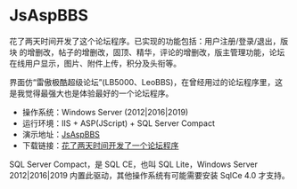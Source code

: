# JsAspBBS
花了两天时间开发了这个论坛程序。已实现的功能包括：用户注册/登录/退出，版块 的增删改，帖子的增删改，固顶、精华，评论的增删改，版主管理功能，论坛在线用户显示，图片、附件上传，积分及头衔等。

界面仿“雷傲极酷超级论坛”(LB5000、LeoBBS)，在曾经用过的论坛程序里，这是我觉得最强大也是体验最好的一个论坛程序。

* 操作系统：Windows Server (2012|2016|2019)
* 运行环境：IIS + ASP(JScript) + SQL Server Compact
* 演示地址：[JsAspBBS](http://bbs.fengyun.org)
* 下载链接：[花了两天时间开发了一个论坛程序](http://bbs.fengyun.org/?r=topic/3)

SQL Server Compact，是 SQL CE，也叫 SQL Lite，Windows Server 2012|2016|2019 内置此驱动，其他操作系统有可能需要安装 SqlCe 4.0 才支持。
